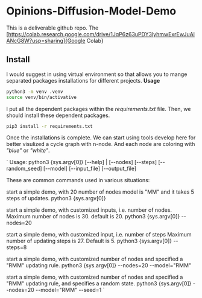 # Opinions-Diffusion-Model-Demo

This is a deliverable github repo.
The [https://colab.research.google.com/drive/1JqP6z63uPDY3lyhmwExrEwJuAlANcG8W?usp=sharing]{Google Colab}

## Install
I would suggest in using virtual environment so that allows you to mange separated packages installations for different projects.
**Usage**
```bash
python3 -m venv .venv
source venv/bin/activative
```

I put all the dependent packages within the *requirements.txt* file.
Then, we should install these dependent packages.
```bash
pip3 install -r requirements.txt
```

Once the installations is complete. We can start using tools develop here for better visulized a cycle graph with n-node. And each node are coloring with *"blue"* or *"white"*.



`
Usage: python3 {sys.argv[0]} [--help] | [--nodes] [--steps] [--random_seed] [--model] [--input_file] [--output_file]

These are common commands used in various situations:

start a simple demo, with 20 number of nodes model is "MM" and it takes 5 steps of updates.
    python3 {sys.argv[0]}

start a simple demo, with customized inputs, i.e. number of nodes.
Maximum number of nodes is 30. default is 20. 
    python3 {sys.argv[0]} --nodes=20
    
start a simple demo, with customized input, i.e. number of steps
Maximum number of updating steps is 27. Default is 5.
    python3 {sys.argv[0]} --steps=8

start a simple demo, with customized number of nodes and specified a "RMM" updating rule.
    python3 {sys.argv[0]} --nodes=20 --model="RMM"

start a simple demo, with customized number of nodes and specified a "RMM" updating rule, and specifies a random state.
    python3 {sys.argv[0]} --nodes=20 --model="RMM" --seed=1
`
